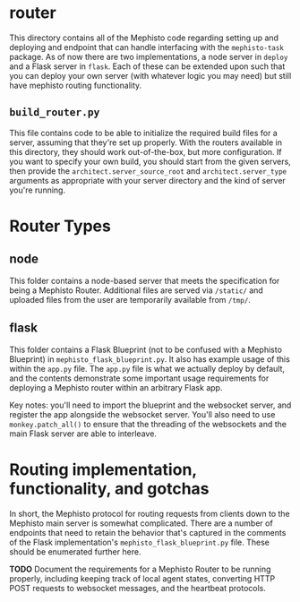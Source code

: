 <!---
  Copyright (c) Meta Platforms and its affiliates.
  This source code is licensed under the MIT license found in the
  LICENSE file in the root directory of this source tree.
-->

# router
This directory contains all of the Mephisto code regarding setting up and deploying and endpoint that can handle interfacing with the `mephisto-task` package. As of now there are two implementations, a node server in `deploy` and a Flask server in `flask`. Each of these can be extended upon such that you can deploy your own server (with whatever logic you may need) but still have mephisto routing functionality.

## `build_router.py`
This file contains code to be able to initialize the required build files for a server, assuming that they're set up properly. With the routers available in this directory, they should work out-of-the-box, but more configuration. If you want to specify your own build, you should start from the given servers, then provide the `architect.server_source_root` and `architect.server_type` arguments as appropriate with your server directory and the kind of server you're running.

# Router Types
## node
This folder contains a node-based server that meets the specification for being a Mephisto Router. Additional files are served via `/static/` and uploaded files from the user are temporarily available from `/tmp/`. 

## flask
This folder contains a Flask Blueprint (not to be confused with a Mephisto Blueprint) in `mephisto_flask_blueprint.py`. It also has example usage of this within the `app.py` file. The `app.py` file is what we actually deploy by default, and the contents demonstrate some important usage requirements for deploying a Mephisto router within an arbitrary Flask app. 

Key notes: you'll need to import the blueprint and the websocket server, and register the app alongside the websocket server. You'll also need to use `monkey.patch_all()` to ensure that the threading of the websockets and the main Flask server are able to interleave.

# Routing implementation, functionality, and gotchas

In short, the Mephisto protocol for routing requests from clients down to the Mephisto main server is somewhat complicated. There are a number of endpoints that need to retain the behavior that's captured in the comments of the Flask implementation's `mephisto_flask_blueprint.py` file. These should be enumerated further here.

**TODO** Document the requirements for a Mephisto Router to be running properly, including keeping track of local agent states, converting HTTP POST requests to websocket messages, and the heartbeat protocols.